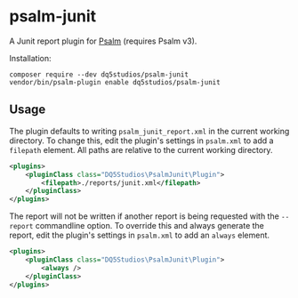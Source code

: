 # psalm-junit

A Junit report plugin for [Psalm](https://github.com/vimeo/psalm) (requires Psalm v3).

Installation:

```console
composer require --dev dq5studios/psalm-junit
vendor/bin/psalm-plugin enable dq5studios/psalm-junit
```

## Usage

The plugin defaults to writing `psalm_junit_report.xml` in the current working directory. To change this, edit the
plugin's settings in `psalm.xml` to add a `filepath` element.  All paths are relative to the current working directory.

```xml
<plugins>
    <pluginClass class="DQ5Studios\PsalmJunit\Plugin">
        <filepath>./reports/junit.xml</filepath>
    </pluginClass>
</plugins>
```

The report will not be written if another report is being requested with the `--report` commandline option.  To override
this and always generate the report, edit the plugin's settings in `psalm.xml` to add an `always` element.

```xml
<plugins>
    <pluginClass class="DQ5Studios\PsalmJunit\Plugin">
        <always />
    </pluginClass>
</plugins>
```
